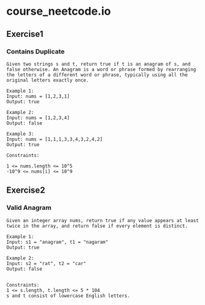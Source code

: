 # course_neetcode.io

## Exercise1

### Contains Duplicate

    Given two strings s and t, return true if t is an anagram of s, and false otherwise. An Anagram is a word or phrase formed by rearranging the letters of a different word or phrase, typically using all the original letters exactly once.

    Example 1:
    Input: nums = [1,2,3,1]
    Output: true

    Example 2:
    Input: nums = [1,2,3,4]
    Output: false

    Example 3:
    Input: nums = [1,1,1,3,3,4,3,2,4,2]
    Output: true

    Constraints:

    1 <= nums.length <= 10^5
    -10^9 <= nums[i] <= 10^9

## Exercise2

### Valid Anagram

    Given an integer array nums, return true if any value appears at least twice in the array, and return false if every element is distinct.

    Example 1:
    Input: s1 = "anagram", t1 = "nagaram"
    Output: true

    Example 2:
    Input: s2 = "rat", t2 = "car"
    Output: false
    

    Constraints:
    1 <= s.length, t.length <= 5 * 104
    s and t consist of lowercase English letters.